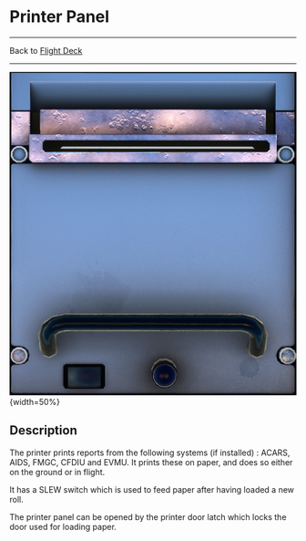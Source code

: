 # Printer Panel

---

Back to [Flight Deck](../flight-deck.md)

---

![Printer Panel](../../assets/a32nx-briefing/pedestal/Printer-Panel.png "Printer Panel"){width=50%}

## Description

The printer prints reports from the following systems (if installed) : ACARS, AIDS, FMGC, CFDIU and EVMU. It prints these on paper, and does so either on the ground or in flight.

It has a SLEW switch which is used to feed paper after having loaded a new roll.

The printer panel can be opened by the printer door latch which locks the door used for loading paper.
